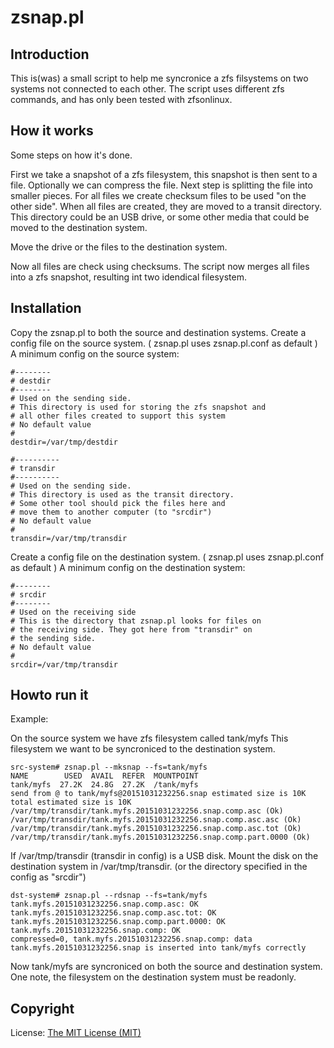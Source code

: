 # zsnap.pl

## Introduction

This is(was) a small script to help me syncronice a zfs filsystems on 
two systems not connected to each other.
The script uses different zfs commands, and has only been tested with zfsonlinux.

## How it works

Some steps on how it's done.

First we take a snapshot of a zfs filesystem, this snapshot is then sent to a file.
Optionally we can compress the file. Next step is splitting the file into smaller
pieces. For all files we create checksum files to be used "on the other side".
When all files are created, they are moved to a transit directory.
This directory could be an USB drive, or some other media that could be moved to
the destination system.

Move the drive or the files to the destination system.

Now all files are check using checksums. The script now merges all files into a zfs 
snapshot, resulting int two idendical filesystem.

## Installation

Copy the zsnap.pl to both the source and destination systems.
Create a config file on the source system.
( zsnap.pl uses zsnap.pl.conf as default )
A minimum config on the source system:

	#--------
	# destdir 
	#--------
	# Used on the sending side.
	# This directory is used for storing the zfs snapshot and 
	# all other files created to support this system
	# No default value
	#
	destdir=/var/tmp/destdir

	#----------
	# transdir
	#----------
	# Used on the sending side.
	# This directory is used as the transit directory.
	# Some other tool should pick the files here and
	# move them to another computer (to "srcdir")
	# No default value
	#
	transdir=/var/tmp/transdir

Create a config file on the destination system.
( zsnap.pl uses zsnap.pl.conf as default )
A minimum config on the destination system:

	#--------
	# srcdir
	#--------
	# Used on the receiving side
	# This is the directory that zsnap.pl looks for files on
	# the receiving side. They got here from "transdir" on
	# the sending side.
	# No default value
	#
	srcdir=/var/tmp/transdir

## Howto run it

Example: 

On the source system we have zfs filesystem called tank/myfs
This filesystem we want to be syncroniced to the destination system.

	src-system# zsnap.pl --mksnap --fs=tank/myfs
	NAME        USED  AVAIL  REFER  MOUNTPOINT
	tank/myfs  27.2K  24.8G  27.2K  /tank/myfs
	send from @ to tank/myfs@20151031232256.snap estimated size is 10K
	total estimated size is 10K
	/var/tmp/transdir/tank.myfs.20151031232256.snap.comp.asc (Ok)
	/var/tmp/transdir/tank.myfs.20151031232256.snap.comp.asc.asc (Ok)
	/var/tmp/transdir/tank.myfs.20151031232256.snap.comp.asc.tot (Ok)
	/var/tmp/transdir/tank.myfs.20151031232256.snap.comp.part.0000 (Ok)

If /var/tmp/transdir (transdir in config) is a USB disk.
Mount the disk on the destination system in /var/tmp/transdir.
(or the directory specified in the config as "srcdir")

	dst-system# zsnap.pl --rdsnap --fs=tank/myfs
	tank.myfs.20151031232256.snap.comp.asc: OK
	tank.myfs.20151031232256.snap.comp.asc.tot: OK
	tank.myfs.20151031232256.snap.comp.part.0000: OK
	tank.myfs.20151031232256.snap.comp: OK
	compressed=0, tank.myfs.20151031232256.snap.comp: data
	tank.myfs.20151031232256.snap is inserted into tank/myfs correctly

Now tank/myfs are syncroniced on both the source and destination system.
One note, the filesystem on the destination system must be readonly.

## Copyright

License: [The MIT License (MIT)](LICENSE)


